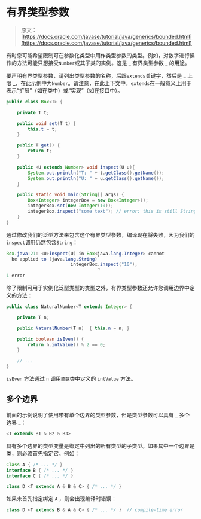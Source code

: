 # 有界类型参数

> 原文： [https://docs.oracle.com/javase/tutorial/java/generics/bounded.html](https://docs.oracle.com/javase/tutorial/java/generics/bounded.html)

有时您可能希望限制可在参数化类型中用作类型参数的类型。例如，对数字进行操作的方法可能只想接受`Number`或其子类的实例。这是 _ 有界类型参数 _ 的用途。

要声明有界类型参数，请列出类型参数的名称，后跟`extends`关键字，然后是 _ 上限 _，在此示例中为`Number`。请注意，在此上下文中，`extends`在一般意义上用于表示“扩展”（如在类中）或“实现”（如在接口中）。

```java
public class Box<T> {

    private T t;          

    public void set(T t) {
        this.t = t;
    }

    public T get() {
        return t;
    }

    public <U extends Number> void inspect(U u){
        System.out.println("T: " + t.getClass().getName());
        System.out.println("U: " + u.getClass().getName());
    }

    public static void main(String[] args) {
        Box<Integer> integerBox = new Box<Integer>();
        integerBox.set(new Integer(10));
        integerBox.inspect("some text"); // error: this is still String!
    }
}

```

通过修改我们的泛型方法来包含这个有界类型参数，编译现在将失败，因为我们的`inspect`调用仍然包含`String`：

```java
Box.java:21: <U>inspect(U) in Box<java.lang.Integer> cannot
  be applied to (java.lang.String)
                        integerBox.inspect("10");
                                  ^
1 error

```

除了限制可用于实例化泛型类型的类型之外，有界类型参数还允许您调用边界中定义的方法：

```java
public class NaturalNumber<T extends Integer> {

    private T n;

    public NaturalNumber(T n)  { this.n = n; }

    public boolean isEven() {
        return n.intValue() % 2 == 0;
    }

    // ...
}

```

`isEven` 方法通过 `n` 调用`整数`类中定义的 `intValue` 方法。

## 多个边界

前面的示例说明了使用带有单个边界的类型参数，但是类型参数可以具有 _ 多个边界 _：

```java
<T extends B1 & B2 & B3>

```

具有多个边界的类型变量是绑定中列出的所有类型的子类型。如果其中一个边界是类，则必须首先指定它。例如：

```java
Class A { /* ... */ }
interface B { /* ... */ }
interface C { /* ... */ }

class D <T extends A & B & C> { /* ... */ }

```

如果未首先指定绑定 `A` ，则会出现编译时错误：

```java
class D <T extends B & A & C> { /* ... */ }  // compile-time error

```